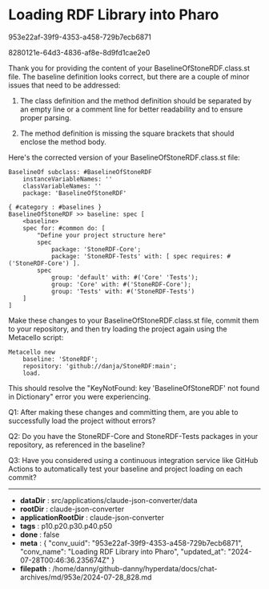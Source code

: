 # Loading RDF Library into Pharo

953e22af-39f9-4353-a458-729b7ecb6871

8280121e-64d3-4836-af8e-8d9fd1cae2e0

 Thank you for providing the content of your BaselineOfStoneRDF.class.st file. The baseline definition looks correct, but there are a couple of minor issues that need to be addressed:

1. The class definition and the method definition should be separated by an empty line or a comment line for better readability and to ensure proper parsing.

2. The method definition is missing the square brackets that should enclose the method body.

Here's the corrected version of your BaselineOfStoneRDF.class.st file:

```smalltalk
BaselineOf subclass: #BaselineOfStoneRDF
    instanceVariableNames: ''
    classVariableNames: ''
    package: 'BaselineOfStoneRDF'

{ #category : #baselines }
BaselineOfStoneRDF >> baseline: spec [
    <baseline>
    spec for: #common do: [
        "Define your project structure here"
        spec 
            package: 'StoneRDF-Core';
            package: 'StoneRDF-Tests' with: [ spec requires: #('StoneRDF-Core') ].
        spec 
            group: 'default' with: #('Core' 'Tests');
            group: 'Core' with: #('StoneRDF-Core');
            group: 'Tests' with: #('StoneRDF-Tests')
    ]
]
```

Make these changes to your BaselineOfStoneRDF.class.st file, commit them to your repository, and then try loading the project again using the Metacello script:

```smalltalk
Metacello new
    baseline: 'StoneRDF';
    repository: 'github://danja/StoneRDF:main';
    load.
```

This should resolve the "KeyNotFound: key 'BaselineOfStoneRDF' not found in Dictionary" error you were experiencing.

Q1: After making these changes and committing them, are you able to successfully load the project without errors?

Q2: Do you have the StoneRDF-Core and StoneRDF-Tests packages in your repository, as referenced in the baseline?

Q3: Have you considered using a continuous integration service like GitHub Actions to automatically test your baseline and project loading on each commit?

---

* **dataDir** : src/applications/claude-json-converter/data
* **rootDir** : claude-json-converter
* **applicationRootDir** : claude-json-converter
* **tags** : p10.p20.p30.p40.p50
* **done** : false
* **meta** : {
  "conv_uuid": "953e22af-39f9-4353-a458-729b7ecb6871",
  "conv_name": "Loading RDF Library into Pharo",
  "updated_at": "2024-07-28T00:46:36.235674Z"
}
* **filepath** : /home/danny/github-danny/hyperdata/docs/chat-archives/md/953e/2024-07-28_828.md